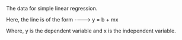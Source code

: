 The data for simple linear regression.

Here, the line is of the form ----> y = b + mx

Where, y is the dependent variable and x is the independent variable.
